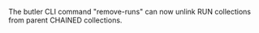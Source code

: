 The butler CLI command "remove-runs" can now unlink RUN collections from parent CHAINED collections.
